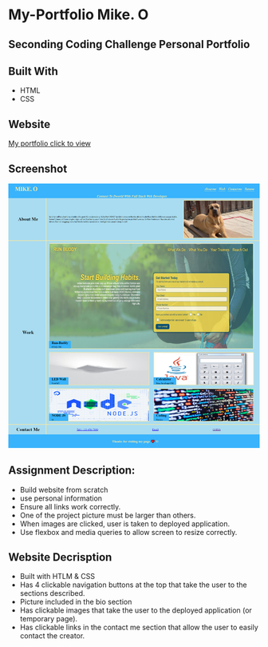 # My-Portfolio Mike. O

## Seconding Coding Challenge Personal Portfolio

## Built With

- HTML
- CSS

## Website

[My portfolio click to view](https://wizeeee.github.io/My-Portfolio/)

## Screenshot

![](./assets/images/My-portfolio_sc.png)

## Assignment Description:

- Build website from scratch
- use personal information
- Ensure all links work correctly.
- One of the project picture must be larger than others.
- When images are clicked, user is taken to deployed application.
- Use flexbox and media queries to allow screen to resize correctly.

## Website Decrisption

- Built with HTLM & CSS
- Has 4 clickable navigation buttons at the top that take the user to the sections described.
- Picture included in the bio section
- Has clickable images that take the user to the deployed application (or temporary page).
- Has clickable links in the contact me section that allow the user to easily contact the creator.
